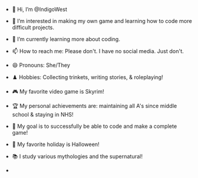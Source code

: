 - 👋 Hi, I’m @IndigoWest
- 👀 I’m interested in making my own game and learning how to code more difficult projects.
- 🌱 I’m currently learning more about coding.
- 📫 How to reach me: Please don't. I have no social media. Just don't.
- :smile: Pronouns: She/They
- :chess_pawn: Hobbies: Collecting trinkets, writing stories, & roleplaying!
- :video_game: My favorite video game is Skyrim!
- :trophy: My personal achievements are: maintaining all A's since middle school & staying in NHS!
- :rocket: My goal is to successfully be able to code and make a complete game!


- :jack_o_lantern: My favorite holiday is Halloween!
- :books: I study various mythologies and the supernatural!
- 
